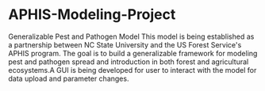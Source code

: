# APHIS-Modeling-Project
Generalizable Pest and Pathogen Model 
This model is being established as a partnership between NC State University and the US Forest Service's APHIS program. The goal is to build a generalizable framework for modeling pest and pathogen spread and introduction in both forest and agricultural ecosystems.A GUI is being developed for user to interact with the model for data upload and parameter changes.
